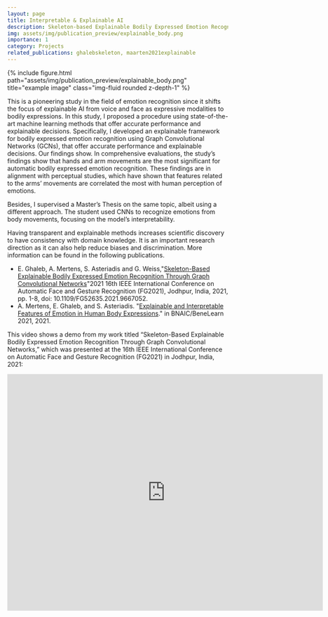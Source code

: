 ```yaml
---
layout: page
title: Interpretable & Explainable AI
description: Skeleton-based Explainable Bodily Expressed Emotion Recognition through Graph Convolutional Networks
img: assets/img/publication_preview/explainable_body.png
importance: 1
category: Projects
related_publications: ghalebskeleton, maarten2021explainable
---
```

<div class="row">
    <div class="col-sm mt-3 mt-md-0">
        {% include figure.html path="assets/img/publication_preview/explainable_body.png" title="example image" class="img-fluid rounded z-depth-1" %}
    </div>
</div>

This is a pioneering study in the field of emotion recognition since it shifts the focus of explainable AI from voice and face as expressive modalities to bodily expressions. In this study, I proposed a procedure using state-of-the-art machine learning methods that offer accurate performance and explainable decisions. Specifically, I developed an explainable framework for bodily expressed emotion recognition using Graph Convolutional Networks (GCNs), that offer accurate performance and explainable decisions. Our findings show. In comprehensive evaluations, the study’s findings show that hands and arm movements are the most significant for automatic bodily expressed emotion recognition. These findings are in alignment with perceptual studies, which have shown that features related to the arms’ movements are correlated the most with human perception of emotions.

Besides, I supervised a Master’s Thesis on the same topic, albeit using a different approach. The student used CNNs to recognize emotions from body movements, focusing on the model’s interpretability.

Having transparent and explainable methods increases scientific discovery to have consistency with domain knowledge. It is an important research direction as it can also help reduce biases and discrimination. More information can be found in the following publications.

* E. Ghaleb, A. Mertens, S. Asteriadis and G. Weiss,"[Skeleton-Based Explainable Bodily Expressed Emotion Recognition Through Graph Convolutional Networks](https://ieeexplore.ieee.org/abstract/document/9667052?casa_token=5FxGqvTUrjcAAAAA:CU3NamSyKLwCG9gKnKgbNkWcFQHJwSwGiTzi2xCcWP7WtNRolZRJ8hXO5oIE5KOri1ZTQ_E)"2021 16th IEEE International Conference on Automatic Face and Gesture Recognition (FG2021), Jodhpur, India, 2021, pp. 1-8, doi: 10.1109/FG52635.2021.9667052.
* A. Mertens, E. Ghaleb, and S. Asteriadis. "[Explainable and Interpretable Features of Emotion in Human Body Expressions](https://www.researchgate.net/profile/Esam-Ghaleb-2/publication/356356349_Explainable_and_Interpretable_Features_of_Emotion_in_Human_Body_Expressions/links/619671c207be5f31b796c7f1/Explainable-and-Interpretable-Features-of-Emotion-in-Human-Body-Expressions.pdf)." in BNAIC/BeneLearn 2021, 2021.

This video shows a demo from my work titled “Skeleton-Based Explainable Bodily Expressed Emotion Recognition Through Graph Convolutional Networks,” which was presented at the 16th IEEE International Conference on Automatic Face and Gesture Recognition (FG2021) in Jodhpur, India, 2021:

<p><iframe title="XAI for bodily expressed emotion recognition" width="720" height="540" src="https://www.youtube.com/embed/OYWlZfSWOc0" frameborder="0" allow="accelerometer; autoplay; clipboard-write; encrypted-media; gyroscope; picture-in-picture" allowfullscreen></iframe></p>
